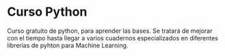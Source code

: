 # Curso Python
Curso gratuito de python, para aprender las bases. Se tratará de mejorar con el tiempo hasta llegar a varios cuadernos especializados en diferentes librerías de pyhton para Machine Learning.
